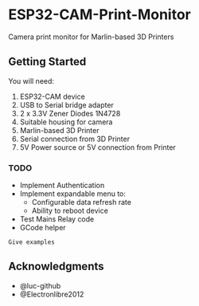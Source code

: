 # ESP32-CAM-Print-Monitor
Camera print monitor for Marlin-based 3D Printers
## Getting Started

You will need:
1.  ESP32-CAM device
2.  USB to Serial bridge adapter
3.  2 x 3.3V Zener Diodes 1N4728
4.  Suitable housing for camera
5.  Marlin-based 3D Printer
5.  Serial connection from 3D Printer
6.  5V Power source or 5V connection from Printer

### TODO

*  Implement Authentication
*  Implement expandable menu to:
   *  Configurable data refresh rate
   *  Ability to reboot device
*  Test Mains Relay code
*  GCode helper

```
Give examples
```


## Acknowledgments

* @luc-github
* @Electronlibre2012

